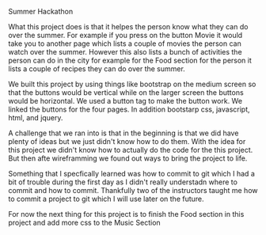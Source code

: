 Summer Hackathon

What this project does is that it helpes the person know what they can do over
the summer. For example if you press on the button Movie it would
take you to another page which lists a couple of movies the person
can watch over the summer. However this also lists a bunch of activities
the person can do in the city for example for the Food section for the person
it lists a couple of recipes they can do over the summer.

We built this project by using things like bootstrap on the medium 
screen so that the buttons would be vertical while on the larger screen the 
buttons would be horizontal. We used a button tag to make the 
button work. We linked the buttons for the four pages. In addition bootstarp
css, javascript, html, and jquery.

A challenge that we ran into is that in the beginning is that we did have plenty of
ideas but we just didn't know how to do them. With the idea for this project we didn't
know how to actually do the code for the this project. But then afte wireframming we
found out ways to bring the project to life.

Something that I specfically learned was how to commit to git which I had a bit of trouble during
the first day as I didn't really understadn where to commit and how to commit. Thankfully two of the 
instructors taught me how to commit a project to git which I will use later on the future.

For now the next thing for this project is to finish the Food section in this project and add more
css to the Music Section
